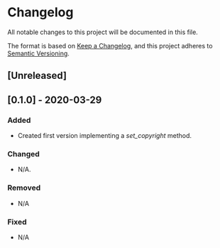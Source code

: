 # Changelog
All notable changes to this project will be documented in this file.

The format is based on [Keep a Changelog](https://keepachangelog.com/en/1.0.0/),
and this project adheres to [Semantic Versioning](https://semver.org/spec/v2.0.0.html).

## [Unreleased]

## [0.1.0] - 2020-03-29
### Added
- Created first version implementing a _set_copyright_ method.

### Changed
- N/A.

### Removed
- N/A

### Fixed
- N/A
